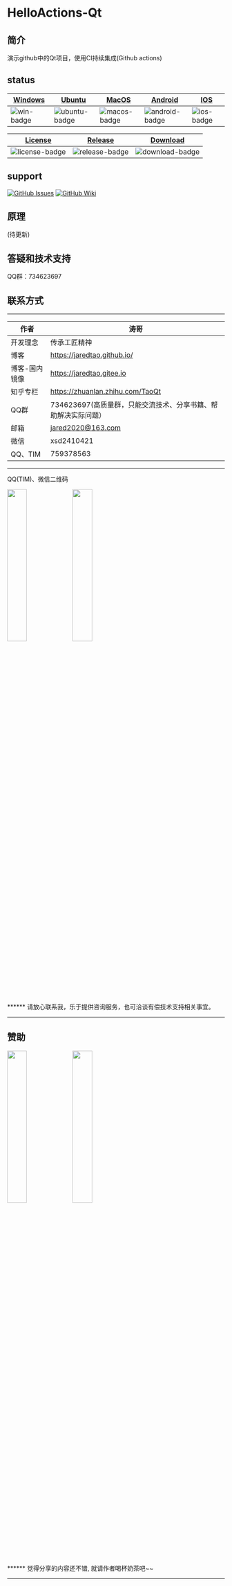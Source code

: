# HelloActions-Qt

## 简介

演示github中的Qt项目，使用CI持续集成(Github actions)

## status
| [Windows][win-link]| [Ubuntu][ubuntu-link]|[MacOS][macos-link]|[Android][android-link]|[IOS][ios-link]|
|---------------|---------------|-----------------|-----------------|----------------|
| ![win-badge]  | ![ubuntu-badge]      | ![macos-badge] |![android-badge]   |![ios-badge]   |


|[License][license-link]| [Release][release-link]|[Download][download-link]|
|-----------------|-----------------|-----------------|
|![license-badge] |![release-badge] | ![download-badge]|

[win-link]: https://github.com/JaredTao/HelloActions-Qt/actions?query=workflow%3AWindows "WindowsAction"
[win-badge]: https://github.com/JaredTao/HelloActions-Qt/workflows/Windows/badge.svg  "Windows"

[ubuntu-link]: https://github.com/JaredTao/HelloActions-Qt/actions?query=workflow%3AUbuntu "UbuntuAction"
[ubuntu-badge]: https://github.com/JaredTao/HelloActions-Qt/workflows/Ubuntu/badge.svg "Ubuntu"

[macos-link]: https://github.com/JaredTao/HelloActions-Qt/actions?query=workflow%3AMacOS "MacOSAction"
[macos-badge]: https://github.com/JaredTao/HelloActions-Qt/workflows/MacOS/badge.svg "MacOS"

[android-link]: https://github.com/JaredTao/HelloActions-Qt/actions?query=workflow%3AAndroid "AndroidAction"
[android-badge]: https://github.com/JaredTao/HelloActions-Qt/workflows/Android/badge.svg "Android"

[ios-link]: https://github.com/JaredTao/HelloActions-Qt/actions?query=workflow%3AIOS "IOSAction"
[ios-badge]: https://github.com/JaredTao/HelloActions-Qt/workflows/IOS/badge.svg "IOS"

[release-link]: https://github.com/jaredtao/HelloActions-Qt/releases "Release status"
[release-badge]: https://img.shields.io/github/release/jaredtao/HelloActions-Qt.svg?style=flat-square" "Release status"
[download-link]: https://github.com/jaredtao/HelloActions-Qt/releases/latest "Download status"
[download-badge]: https://img.shields.io/github/downloads/jaredtao/HelloActions-Qt/total.svg?style=flat-square "Download status"
[license-link]: https://github.com/jaredtao/HelloActions-Qt/blob/master/LICENSE "LICENSE"
[license-badge]: https://img.shields.io/badge/license-MIT-blue.svg "MIT"

## support

[![GitHub Issues](https://img.shields.io/badge/github-issues-red.svg?maxAge=60)](https://github.com/jaredtao/HelloActions-Qt/issues)
[![GitHub Wiki](https://img.shields.io/badge/github-wiki-181717.svg?maxAge=60)](https://github.com/jaredtao/HelloActions-Qt/wiki)

## 原理

(待更新)

## 答疑和技术支持

QQ群：734623697

## 联系方式

***

| 作者 | 涛哥                           |
| ---- | -------------------------------- |
|开发理念 | 传承工匠精神 |
| 博客 | https://jaredtao.github.io/ |
|博客-国内镜像|https://jaredtao.gitee.io|
|知乎专栏| https://zhuanlan.zhihu.com/TaoQt |
|QQ群| 734623697(高质量群，只能交流技术、分享书籍、帮助解决实际问题）|
| 邮箱 | jared2020@163.com                |
| 微信 | xsd2410421                       |
| QQ、TIM | 759378563                      |
***

QQ(TIM)、微信二维码

<img src="https://gitee.com/jaredtao/jaredtao/raw/master/img/qq_connect.jpg?raw=true" width="30%" height="30%" /><img src="https://gitee.com/jaredtao/jaredtao/raw/master/img/weixin_connect.jpg?raw=true" width="30%" height="30%" />


****** 请放心联系我，乐于提供咨询服务，也可洽谈有偿技术支持相关事宜。

***
## 赞助
<img src="https://gitee.com/jaredtao/jaredtao/raw/master/img/weixin.jpg?raw=true" width="30%" height="30%" /><img src="https://gitee.com/jaredtao/jaredtao/raw/master/img/zhifubao.jpg?raw=true" width="30%" height="30%" />

****** 觉得分享的内容还不错, 就请作者喝杯奶茶吧~~
***
